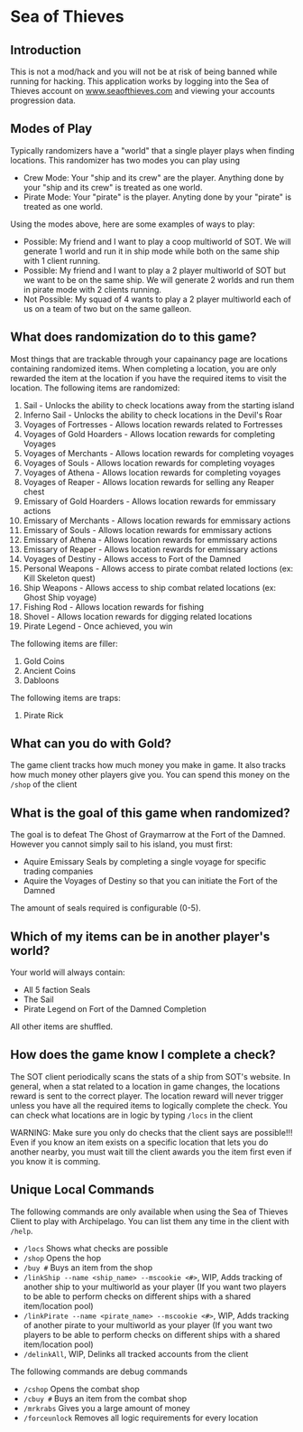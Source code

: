 # Sea of Thieves

## Introduction
This is not a mod/hack and you will not be at risk of being banned while running for hacking.
This application works by logging into the Sea of Thieves account on www.seaofthieves.com and viewing your accounts progression data.

## Modes of Play

Typically randomizers have a "world" that a single player plays when finding locations. This randomizer has two modes you can play using
- Crew Mode: Your "ship and its crew" are the player. Anything done by your "ship and its crew" is treated as one world.
- Pirate Mode: Your "pirate" is the player. Anyting done by your "pirate" is treated as one world.

Using the modes above, here are some examples of ways to play:
- Possible: My friend and I want to play a coop multiworld of SOT. We will generate 1 world and run it in ship mode while both on the same ship with 1 client running.
- Possible: My friend and I want to play a 2 player multiworld of SOT but we want to be on the same ship. We will generate 2 worlds and run them in pirate mode with 2 clients running.
- Not Possible: My squad of 4 wants to play a 2 player multiworld each of us on a team of two but on the same galleon.

## What does randomization do to this game?

Most things that are trackable through your capainancy page are locations containing randomized items.
When completing a location, you are only rewarded the item at the location if you have the required items to visit the location.
The following items are randomized:
1. Sail - Unlocks the ability to check locations away from the starting island
2. Inferno Sail - Unlocks the ability to check locations in the Devil's Roar
3. Voyages of Fortresses - Allows location rewards related to Fortresses
4. Voyages of Gold Hoarders - Allows location rewards for completing Voyages
5. Voyages of Merchants - Allows location rewards for completing  voyages
6. Voyages of Souls - Allows location rewards for completing voyages
7. Voyages of Athena - Allows location rewards for completing voyages
8. Voyages of Reaper - Allows location rewards for selling any Reaper chest
9. Emissary of Gold Hoarders - Allows location rewards for emmissary actions
10. Emissary of Merchants - Allows location rewards for emmissary actions
11. Emissary of Souls - Allows location rewards for emmissary actions
12. Emissary of Athena - Allows location rewards for emmissary actions
13. Emissary of Reaper - Allows location rewards for emmissary actions
14. Voyages of Destiny - Allows access to Fort of the Damned
15. Personal Weapons - Allows access to pirate combat related loctions (ex: Kill Skeleton quest)
16. Ship Weapons - Allows access to ship combat related locations (ex: Ghost Ship voyage)
17. Fishing Rod - Allows location rewards for fishing
18. Shovel - Allows location rewards for digging related locations
19. Pirate Legend - Once achieved, you win

The following items are filler:
1. Gold Coins
2. Ancient Coins
3. Dabloons

The following items are traps:
1. Pirate Rick

## What can you do with Gold?
The game client tracks how much money you make in game. It also tracks how much money other players give you.
You can spend this money on the `/shop` of the client

## What is the goal of this game when randomized?

The goal is to defeat The Ghost of Graymarrow at the Fort of the Damned.
However you cannot simply sail to his island, you must first:
* Aquire Emissary Seals by completing a single voyage for specific trading companies
* Aquire the Voyages of Destiny so that you can initiate the Fort of the Damned

The amount of seals required is configurable (0-5).


## Which of my items can be in another player's world?

Your world will always contain:
- All 5 faction Seals 
- The Sail
- Pirate Legend on Fort of the Damned Completion

All other items are shuffled.

## How does the game know I complete a check?
The SOT client periodically scans the stats of a ship from SOT's website. 
In general, when a stat related to a location in game changes, the locations reward is sent to the correct player.
The location reward will never trigger unless you have all the required items to logically complete the check.
You can check what locations are in logic by typing `/locs` in the client

WARNING: Make sure you only do checks that the client says are possible!!! Even if you know an item exists on a specific location that lets you do another nearby, you must wait till the client awards you the item first even if you know it is comming.

## Unique Local Commands

The following commands are only available when using the Sea of Thieves Client to play with Archipelago. You can list them any time in the client with `/help`.

* `/locs` Shows what checks are possible
* `/shop` Opens the hop
* `/buy #` Buys an item from the shop
* `/linkShip --name <ship_name> --mscookie <#>`, WIP, Adds tracking of another ship to your multiworld as your player (If you want two players to be able to perform checks on different ships with a shared item/location pool)
* `/linkPirate --name <pirate_name> --mscookie <#>`, WIP, Adds tracking of another pirate to your multiworld as your player (If you want two players to be able to perform checks on different ships with a shared item/location pool)
* `/delinkAll`, WIP, Delinks all tracked accounts from the client

The following commands are debug commands

* `/cshop` Opens the combat shop
* `/cbuy #` Buys an item from the combat shop
* `/mrkrabs` Gives you a large amount of money
* `/forceunlock` Removes all logic requirements for every location